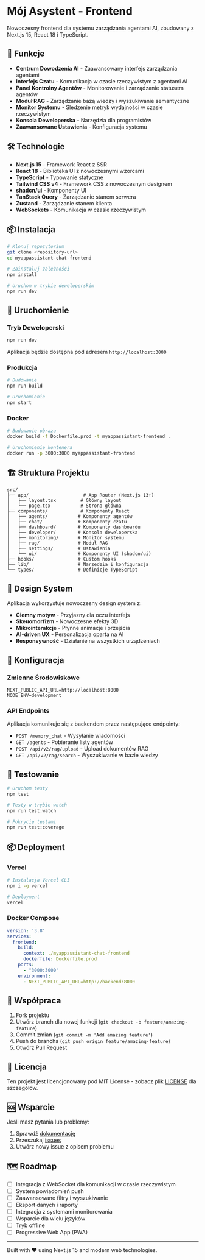 # Mój Asystent - Frontend

Nowoczesny frontend dla systemu zarządzania agentami AI, zbudowany z Next.js 15, React 18 i TypeScript.

## 🚀 Funkcje

- **Centrum Dowodzenia AI** - Zaawansowany interfejs zarządzania agentami
- **Interfejs Czatu** - Komunikacja w czasie rzeczywistym z agentami AI
- **Panel Kontrolny Agentów** - Monitorowanie i zarządzanie statusem agentów
- **Moduł RAG** - Zarządzanie bazą wiedzy i wyszukiwanie semantyczne
- **Monitor Systemu** - Śledzenie metryk wydajności w czasie rzeczywistym
- **Konsola Deweloperska** - Narzędzia dla programistów
- **Zaawansowane Ustawienia** - Konfiguracja systemu

## 🛠️ Technologie

- **Next.js 15** - Framework React z SSR
- **React 18** - Biblioteka UI z nowoczesnymi wzorcami
- **TypeScript** - Typowanie statyczne
- **Tailwind CSS v4** - Framework CSS z nowoczesnym designem
- **shadcn/ui** - Komponenty UI
- **TanStack Query** - Zarządzanie stanem serwera
- **Zustand** - Zarządzanie stanem klienta
- **WebSockets** - Komunikacja w czasie rzeczywistym

## 📦 Instalacja

```bash
# Klonuj repozytorium
git clone <repository-url>
cd myappassistant-chat-frontend

# Zainstaluj zależności
npm install

# Uruchom w trybie deweloperskim
npm run dev
```

## 🚀 Uruchomienie

### Tryb Deweloperski

```bash
npm run dev
```

Aplikacja będzie dostępna pod adresem `http://localhost:3000`

### Produkcja

```bash
# Budowanie
npm run build

# Uruchomienie
npm start
```

### Docker

```bash
# Budowanie obrazu
docker build -f Dockerfile.prod -t myappassistant-frontend .

# Uruchomienie kontenera
docker run -p 3000:3000 myappassistant-frontend
```

## 🏗️ Struktura Projektu

```
src/
├── app/                    # App Router (Next.js 13+)
│   ├── layout.tsx         # Główny layout
│   └── page.tsx           # Strona główna
├── components/            # Komponenty React
│   ├── agents/           # Komponenty agentów
│   ├── chat/             # Komponenty czatu
│   ├── dashboard/        # Komponenty dashboardu
│   ├── developer/        # Konsola deweloperska
│   ├── monitoring/       # Monitor systemu
│   ├── rag/              # Moduł RAG
│   ├── settings/         # Ustawienia
│   └── ui/               # Komponenty UI (shadcn/ui)
├── hooks/                # Custom hooks
├── lib/                  # Narzędzia i konfiguracja
└── types/                # Definicje TypeScript
```

## 🎨 Design System

Aplikacja wykorzystuje nowoczesny design system z:

- **Ciemny motyw** - Przyjazny dla oczu interfejs
- **Skeuomorfizm** - Nowoczesne efekty 3D
- **Mikrointerakcje** - Płynne animacje i przejścia
- **AI-driven UX** - Personalizacja oparta na AI
- **Responsywność** - Działanie na wszystkich urządzeniach

## 🔧 Konfiguracja

### Zmienne Środowiskowe

```env
NEXT_PUBLIC_API_URL=http://localhost:8000
NODE_ENV=development
```

### API Endpoints

Aplikacja komunikuje się z backendem przez następujące endpointy:

- `POST /memory_chat` - Wysyłanie wiadomości
- `GET /agents` - Pobieranie listy agentów
- `POST /api/v2/rag/upload` - Upload dokumentów RAG
- `GET /api/v2/rag/search` - Wyszukiwanie w bazie wiedzy

## 🧪 Testowanie

```bash
# Uruchom testy
npm test

# Testy w trybie watch
npm run test:watch

# Pokrycie testami
npm run test:coverage
```

## 📦 Deployment

### Vercel

```bash
# Instalacja Vercel CLI
npm i -g vercel

# Deployment
vercel
```

### Docker Compose

```yaml
version: '3.8'
services:
  frontend:
    build:
      context: ./myappassistant-chat-frontend
      dockerfile: Dockerfile.prod
    ports:
      - "3000:3000"
    environment:
      - NEXT_PUBLIC_API_URL=http://backend:8000
```

## 🤝 Współpraca

1. Fork projektu
2. Utwórz branch dla nowej funkcji (`git checkout -b feature/amazing-feature`)
3. Commit zmian (`git commit -m 'Add amazing feature'`)
4. Push do brancha (`git push origin feature/amazing-feature`)
5. Otwórz Pull Request

## 📄 Licencja

Ten projekt jest licencjonowany pod MIT License - zobacz plik [LICENSE](LICENSE) dla szczegółów.

## 🆘 Wsparcie

Jeśli masz pytania lub problemy:

1. Sprawdź [dokumentację](docs/)
2. Przeszukaj [issues](../../issues)
3. Utwórz nowy issue z opisem problemu

## 🗺️ Roadmap

- [ ] Integracja z WebSocket dla komunikacji w czasie rzeczywistym
- [ ] System powiadomień push
- [ ] Zaawansowane filtry i wyszukiwanie
- [ ] Eksport danych i raporty
- [ ] Integracja z systemami monitorowania
- [ ] Wsparcie dla wielu języków
- [ ] Tryb offline
- [ ] Progressive Web App (PWA)

---

Built with ❤️ using Next.js 15 and modern web technologies.
